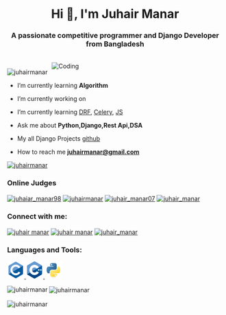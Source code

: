 <h1 align="center">Hi 👋, I'm Juhair Manar</h1>
<h3 align="center">A passionate competitive programmer and Django Developer from Bangladesh</h3><br>

<img align="right" alt="Coding" width="400" src="https://t3.ftcdn.net/jpg/02/24/60/00/360_F_224600069_W7lxO3jE7CZ5s3izuhIoK5uSrDUz9x6W.jpg">

<p align="left"> <img src="https://komarev.com/ghpvc/?username=juhairmanar&label=Profile%20views&color=0e75b6&style=flat" alt="juhairmanar" /> </p>


-  I’m currently learning <strong>Algorithm</strong><br>
-  I’m currently working on 

-  I’m currently learning [DRF](https://www.django-rest-framework.org), [Celery](https://docs.celeryq.dev/en/stable/django/first-steps-with-django.html), [JS](https://developer.mozilla.org/en-US/docs/Web/JavaScript)
<!--
- 👯 I’m looking to collaborate on [Django](github)
-->
<!-- - 🤝 I’m looking for help with [company](github) -->

<!-- - 👨‍💻 All of my projects are available at [escvsdfad.com](escvsdfad.com) -->

<!-- - 📝 I regularly write articles on [linkedin.com](linkedin.com) -->

-  Ask me about **Python,Django,Rest Api,DSA**
-  My all Django Projects [github](https://github.com/JuhairManar/Django)

-  How to reach me **juhairmanar@gmail.com**


<p align="left"> <a href="https://github.com/ryo-ma/github-profile-trophy"><img src="https://github-profile-trophy.vercel.app/?username=juhairmanar" alt="juhairmanar" /></a> </p>


<h3 align="left">Online Judges</h3>
<p align="left">
<a href="https://www.leetcode.com/juhaiar_manar98" target="blank"><img align="center" src="https://raw.githubusercontent.com/rahuldkjain/github-profile-readme-generator/master/src/images/icons/Social/leet-code.svg" alt="juhaiar_manar98" height="30" width="40" /></a>
<a href="https://www.hackerrank.com/juhairmanar" target="blank"><img align="center" src="https://raw.githubusercontent.com/rahuldkjain/github-profile-readme-generator/master/src/images/icons/Social/hackerrank.svg" alt="juhairmanar" height="30" width="40" /></a>
<a href="https://www.codechef.com/users/juhair_manar07" target="blank"><img align="center" src="https://cdn.jsdelivr.net/npm/simple-icons@3.1.0/icons/codechef.svg" alt="juhair_manar07" height="30" width="40" /></a>
<a href="https://codeforces.com/profile/juhair_manar" target="blank"><img align="center" src="https://cses.fi/problemset/list/" alt="juhair_manar" height="30" width="40" /></a>
</p>
  
<h3 align="left">Connect with me:</h3>
<p align="left">
<a href="https://linkedin.com/in/juhair manar" target="blank"><img align="center" src="https://raw.githubusercontent.com/rahuldkjain/github-profile-readme-generator/master/src/images/icons/Social/linked-in-alt.svg" alt="juhair manar" height="30" width="40" /></a>
<a href="https://fb.com/juhair manar" target="blank"><img align="center" src="https://raw.githubusercontent.com/rahuldkjain/github-profile-readme-generator/master/src/images/icons/Social/facebook.svg" alt="juhair manar" height="30" width="40" /></a>
<a href="https://twitter.com/juhair_manar" target="blank"><img align="center" src="https://raw.githubusercontent.com/rahuldkjain/github-profile-readme-generator/master/src/images/icons/Social/twitter.svg" alt="juhair_manar" height="30" width="40" /></a>
</p>

<h3 align="left">Languages and Tools:</h3>
<p align="left"> <a href="https://www.cprogramming.com/" target="_blank" rel="noreferrer"> <img src="https://raw.githubusercontent.com/devicons/devicon/master/icons/c/c-original.svg" alt="c" width="40" height="40"/> </a> <a href="https://www.w3schools.com/cpp/" target="_blank" rel="noreferrer"> <img src="https://raw.githubusercontent.com/devicons/devicon/master/icons/cplusplus/cplusplus-original.svg" alt="cplusplus" width="40" height="40"/> </a> <a href="https://www.python.org" target="_blank" rel="noreferrer"> <img src="https://raw.githubusercontent.com/devicons/devicon/master/icons/python/python-original.svg" alt="python" width="40" height="40"/> </a> </p>

<p><img align="left" src="https://github-readme-stats.vercel.app/api/top-langs?username=juhairmanar&show_icons=true&locale=en&layout=compact" alt="juhairmanar" /></p>

<p>&nbsp;<img align="center" src="https://github-readme-stats.vercel.app/api?username=juhairmanar&show_icons=true&locale=en" alt="juhairmanar" /></p>

<p><img align="center" src="https://github-readme-streak-stats.herokuapp.com/?user=juhairmanar&" alt="juhairmanar" /></p>
